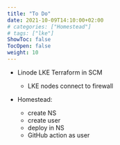 ```yaml
---
title: "To Do"
date: 2021-10-09T14:10:00+02:00
# categories: ["Homestead"]
# tags: ["lke"]
ShowToc: false
TocOpen: false
weight: 10
---
```


* Linode LKE Terraform in SCM
  * LKE nodes connect to firewall

* Homestead:
  * create NS
  * create user
  * deploy in NS
  * GitHub action as user
